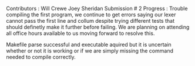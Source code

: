 Contributors : Will Crewe Joey Sheridan
Submission # 2
Progress : Trouble compiling the first program, we continue to get errors saying our lexer cannot pass the first line and collum despite trying different tests that should definetly make it further before failing. We are planning on attending all office hours available to us moving forward to resolve this. 

Makefile parse successful and executable aquired but it is uncertain whether or not it is working or if we are simply missing the command needed to compile correctly.
